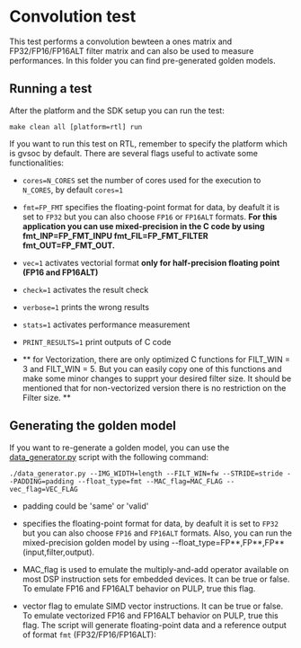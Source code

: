 # Convolution test
This test performs a convolution bewteen a ones matrix and FP32/FP16/FP16ALT filter matrix and can also be used to measure performances.
In this folder you can find pre-generated golden models.

## Running a test
After the platform and the SDK setup you can run the test:

~~~~~shell
make clean all [platform=rtl] run
~~~~~

If you want to run this test on RTL, remember to specify the platform which is gvsoc by default.
There are several flags useful to activate some functionalities:

- `cores=N_CORES` set the number of cores used for the execution to `N_CORES`, by default `cores=1`
- `fmt=FP_FMT` specifies the floating-point format for data, by deafult it is set to `FP32` but you can also choose `FP16` or `FP16ALT` formats. **For this application you can use mixed-precision in the C code by using fmt_INP=FP_FMT_INPU fmt_FIL=FP_FMT_FILTER fmt_OUT=FP_FMT_OUT.**
- `vec=1` activates vectorial format **only for half-precision floating point (FP16 and FP16ALT)**
- `check=1` activates the result check
- `verbose=1` prints the wrong results
- `stats=1` activates performance measurement
- `PRINT_RESULTS=1` print outputs of C code

- ** for Vectorization, there are only optimized C functions for FILT_WIN = 3 and FILT_WIN = 5. But you can easily copy one of this functions and make some minor changes to supprt your desired filter size. It should be mentioned that for non-vectorized version there is no restriction on the Filter size. **

## Generating the golden model
If you want to re-generate a golden model, you can use the [data_generator.py](./data_generator.py) script with the following command:

~~~~~shell
./data_generator.py --IMG_WIDTH=length --FILT_WIN=fw --STRIDE=stride --PADDING=padding --float_type=fmt --MAC_flag=MAC_FLAG --vec_flag=VEC_FLAG
~~~~~
- padding could be 'same' or 'valid'

- specifies the floating-point format for data, by deafult it is set to `FP32` but you can also choose `FP16` and `FP16ALT` formats. Also, you can run the mixed-precision golden model by using --float_type=FP**,FP**,FP** (input,filter,output).
- MAC_flag is used to emulate the multiply-and-add operator available on most DSP instruction sets for embedded devices. It can be true or false. To emulate FP16 and FP16ALT behavior on PULP, true this flag.
- vector flag to emulate SIMD vector instructions. It can be true or false. To emulate vectorized FP16 and FP16ALT behavior on PULP, true this flag.
The script will generate floating-point data and a reference output of format `fmt` (FP32/FP16/FP16ALT):

